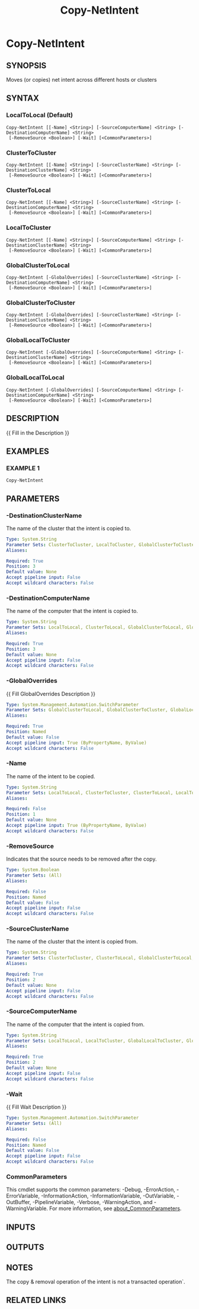 ﻿---
external help file: NetworkAtc-help.xml
Module Name: NetworkATC
ms.date: 02/21/2024
online version: https://learn.microsoft.com/powershell/module/networkatc/copy-netintent?view=windowsserver2025-ps&wt.mc_id=ps-gethelp
schema: 2.0.0
title: Copy-NetIntent
---

# Copy-NetIntent

## SYNOPSIS
Moves (or copies) net intent across different hosts or clusters

## SYNTAX

### LocalToLocal (Default)

```
Copy-NetIntent [[-Name] <String>] [-SourceComputerName] <String> [-DestinationComputerName] <String>
 [-RemoveSource <Boolean>] [-Wait] [<CommonParameters>]
```

### ClusterToCluster

```
Copy-NetIntent [[-Name] <String>] [-SourceClusterName] <String> [-DestinationClusterName] <String>
 [-RemoveSource <Boolean>] [-Wait] [<CommonParameters>]
```

### ClusterToLocal

```
Copy-NetIntent [[-Name] <String>] [-SourceClusterName] <String> [-DestinationComputerName] <String>
 [-RemoveSource <Boolean>] [-Wait] [<CommonParameters>]
```

### LocalToCluster

```
Copy-NetIntent [[-Name] <String>] [-SourceComputerName] <String> [-DestinationClusterName] <String>
 [-RemoveSource <Boolean>] [-Wait] [<CommonParameters>]
```

### GlobalClusterToLocal

```
Copy-NetIntent [-GlobalOverrides] [-SourceClusterName] <String> [-DestinationComputerName] <String>
 [-RemoveSource <Boolean>] [-Wait] [<CommonParameters>]
```

### GlobalClusterToCluster

```
Copy-NetIntent [-GlobalOverrides] [-SourceClusterName] <String> [-DestinationClusterName] <String>
 [-RemoveSource <Boolean>] [-Wait] [<CommonParameters>]
```

### GlobalLocalToCluster

```
Copy-NetIntent [-GlobalOverrides] [-SourceComputerName] <String> [-DestinationClusterName] <String>
 [-RemoveSource <Boolean>] [-Wait] [<CommonParameters>]
```

### GlobalLocalToLocal

```
Copy-NetIntent [-GlobalOverrides] [-SourceComputerName] <String> [-DestinationComputerName] <String>
 [-RemoveSource <Boolean>] [-Wait] [<CommonParameters>]
```

## DESCRIPTION

{{ Fill in the Description }}

## EXAMPLES

### EXAMPLE 1

```
Copy-NetIntent
```

## PARAMETERS

### -DestinationClusterName

The name of the cluster that the intent is copied to.

```yaml
Type: System.String
Parameter Sets: ClusterToCluster, LocalToCluster, GlobalClusterToCluster, GlobalLocalToCluster
Aliases:

Required: True
Position: 3
Default value: None
Accept pipeline input: False
Accept wildcard characters: False
```

### -DestinationComputerName

The name of the computer that the intent is copied to.

```yaml
Type: System.String
Parameter Sets: LocalToLocal, ClusterToLocal, GlobalClusterToLocal, GlobalLocalToLocal
Aliases:

Required: True
Position: 3
Default value: None
Accept pipeline input: False
Accept wildcard characters: False
```

### -GlobalOverrides

{{ Fill GlobalOverrides Description }}

```yaml
Type: System.Management.Automation.SwitchParameter
Parameter Sets: GlobalClusterToLocal, GlobalClusterToCluster, GlobalLocalToCluster, GlobalLocalToLocal
Aliases:

Required: True
Position: Named
Default value: False
Accept pipeline input: True (ByPropertyName, ByValue)
Accept wildcard characters: False
```

### -Name

The name of the intent to be copied.

```yaml
Type: System.String
Parameter Sets: LocalToLocal, ClusterToCluster, ClusterToLocal, LocalToCluster
Aliases:

Required: False
Position: 1
Default value: None
Accept pipeline input: True (ByPropertyName, ByValue)
Accept wildcard characters: False
```

### -RemoveSource

Indicates that the source needs to be removed after the copy.

```yaml
Type: System.Boolean
Parameter Sets: (All)
Aliases:

Required: False
Position: Named
Default value: False
Accept pipeline input: False
Accept wildcard characters: False
```

### -SourceClusterName

The name of the cluster that the intent is copied from.

```yaml
Type: System.String
Parameter Sets: ClusterToCluster, ClusterToLocal, GlobalClusterToLocal, GlobalClusterToCluster
Aliases:

Required: True
Position: 2
Default value: None
Accept pipeline input: False
Accept wildcard characters: False
```

### -SourceComputerName

The name of the computer that the intent is copied from.

```yaml
Type: System.String
Parameter Sets: LocalToLocal, LocalToCluster, GlobalLocalToCluster, GlobalLocalToLocal
Aliases:

Required: True
Position: 2
Default value: None
Accept pipeline input: False
Accept wildcard characters: False
```

### -Wait

{{ Fill Wait Description }}

```yaml
Type: System.Management.Automation.SwitchParameter
Parameter Sets: (All)
Aliases:

Required: False
Position: Named
Default value: False
Accept pipeline input: False
Accept wildcard characters: False
```

### CommonParameters

This cmdlet supports the common parameters: -Debug, -ErrorAction, -ErrorVariable, -InformationAction, -InformationVariable, -OutVariable, -OutBuffer, -PipelineVariable, -Verbose, -WarningAction, and -WarningVariable. For more information, see [about_CommonParameters](http://go.microsoft.com/fwlink/?LinkID=113216).

## INPUTS

## OUTPUTS

## NOTES

The copy & removal operation of the intent is not a transacted operation\`.

## RELATED LINKS
